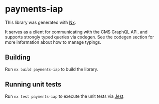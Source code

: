# payments-iap

This library was generated with [Nx](https://nx.dev).

It serves as a client for communicating with the CMS GraphQL API, and supports strongly typed queries via codegen. See the codegen section for more information about how to manage typings.

## Building

Run `nx build payments-iap` to build the library.

## Running unit tests

Run `nx test payments-iap` to execute the unit tests via [Jest](https://jestjs.io).
